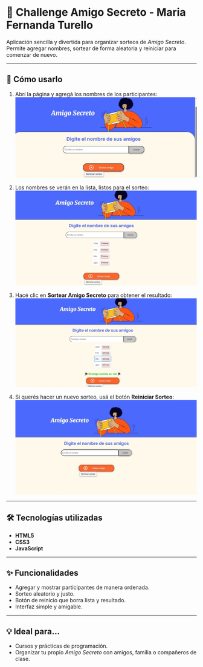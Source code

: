 # 🎁 Challenge Amigo Secreto - Maria Fernanda Turello

Aplicación sencilla y divertida para organizar sorteos de *Amigo Secreto*.  
Permite agregar nombres, sortear de forma aleatoria y reiniciar para comenzar de nuevo.  

---

## 🚀 Cómo usarlo

1. Abrí la página y agregá los nombres de los participantes:  
   ![Pantalla inicial](https://github.com/mariafturello/challenge-amigo-secreto/blob/main/assets/screenshots/screenshot-01-home.png?raw=true)

2. Los nombres se verán en la lista, listos para el sorteo:  
   ![Lista de participantes](https://github.com/mariafturello/challenge-amigo-secreto/blob/main/assets/screenshots/screenshot-02-lista.png?raw=true)

3. Hacé clic en **Sortear Amigo Secreto** para obtener el resultado:  
   ![Resultado del sorteo](https://github.com/mariafturello/challenge-amigo-secreto/blob/main/assets/screenshots/screenshot-03-resultado.png?raw=true)

4. Si querés hacer un nuevo sorteo, usá el botón **Reiniciar Sorteo**:  
   ![Reiniciar sorteo](https://github.com/mariafturello/challenge-amigo-secreto/blob/main/assets/screenshots/screenshot-04-reiniciar.png?raw=true)

---

## 🛠️ Tecnologías utilizadas

- **HTML5**
- **CSS3**
- **JavaScript**

---

## ✨ Funcionalidades

- Agregar y mostrar participantes de manera ordenada.
- Sorteo aleatorio y justo.
- Botón de reinicio que borra lista y resultado.
- Interfaz simple y amigable.

---

## 💡 Ideal para...

- Cursos y prácticas de programación.
- Organizar tu propio *Amigo Secreto* con amigos, familia o compañeros de clase.




